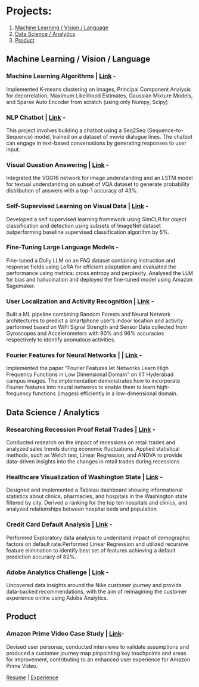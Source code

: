 # Projects:

1. [Machine Learning / Vision / Language ](#ml--cv--nlp)
2. [Data Science / Analytics](#data-science--analytics)
3. [Product](#product)


## Machine Learning / Vision / Language 

### Machine Learning Algorithms | [Link](https://github.com/hvarshita/ML-DL) - 
Implemented K-means clustering on images, Principal Component Analysis for decorrelation,
Maximum Likelihood Estimates, Gaussian Mixture Models, and Sparse Auto Encoder from scratch (using only Numpy, Scipy)

### NLP Chatbot | [Link](https://github.com/hvarshita/NLP-Chatbot) - 
This project involves building a chatbot using a Seq2Seq (Sequence-to-Sequence) model, trained on a dataset of movie dialogue lines. The chatbot can engage in text-based conversations by generating responses to user input. 

### Visual Question Answering | [Link](https://drive.google.com/file/d/1fJZF4Z2KjGWqF5kQmiOhMQ6RrxVxSqNK/view?usp=sharing) - 
Integrated the VGG16 network for image understanding and an LSTM model for textual understanding on subset of VQA dataset to generate probability distribution of answers with a top-1 accuracy of 43%.

### Self-Supervised Learning on Visual Data | [Link]() - 
Developed a self supervised learning framework using SimCLR for object classification and detection using subsets of ImageNet dataset outperforming baseline supervised classification algorithm by 5%.

### Fine-Tuning Large Language Models - 
Fine-tuned a Dolly LLM on an FAQ dataset containing instruction and response fields using LoRA for efficient adaptation and evaluated the performance using metrics: cross entropy and perplexity. Analysed the LLM for bias and hallucination and deployed the fine-tuned model using Amazon Sagemaker.

### User Localization and Activity Recognition | [Link](https://github.com/hvarshita/User-localisation-and-Activity-Recognition-1) - 
Built a ML pipeline combining Random Forests and Neural Network architectures to predict a smartphone user’s indoor location and activity performed based on WiFi Signal Strength and Sensor Data collected from Gyroscopes and Accelerometers with 90% and 96% accuracies respectively to identify anomalous activities.

### Fourier Features for Neural Networks | | [Link](https://github.com/hvarshita/Fourier-Features-for-MLPs) - 
Implemented the paper "Fourier Features let Networks Learn High Frequency Functions in Low Dimensional Domain" on IIT Hyderabad campus images. The implementation demonstrates how to incorporate Fourier features into neural networks to enable them to learn high-frequency functions (images) efficiently in a low-dimensional domain.


## Data Science / Analytics

### Researching Recession Proof Retail Trades | [Link](https://github.com/hvarshita/experimental-design) -
Conducted research on the impact of recessions on retail trades and analyzed sales trends during economic fluctuations. Applied statistical methods, such as Welch test, Linear Regression, and ANOVA to provide data-driven insights into the changes in retail trades during recessions

### Healthcare Visualization of Washington State | [Link](https://public.tableau.com/app/profile/neel.shah7110/viz/Healthcare_Universe_WA_State_Final/LandingPage) - 
Designed and implemented a Tableau dashboard showing informational statistics about clinics, pharmacies, and hospitals in the Washington state filtered by city. Derived a ranking for the top ten hospitals and clinics, and analyzed relationships between hospital beds and population

### Credit Card Default Analysis | [Link](https://drive.google.com/file/d/1PkDER3gHPs74d7vkSiKcBm216tJ-oG-C/view?usp=sharing) - 
Performed Exploratory data analysis to understand impact of demographic factors on default rate.Performed Linear Regression and utilized recursive feature elimination to identify best set of features achieving a default prediction accuracy of 82%.

### Adobe Analytics Challenge | [Link](https://github.com/hvarshita/Adobe-Analytics-Challenge) - 
Uncovered data insights around the Nike customer journey and provide data-backed recommendations, with the aim of reimagining the customer experience online using Adobe Analytics.

## Product 

### Amazon Prime Video Case Study | [Link](https://media.licdn.com/dms/document/media/C561FAQFWcWDL81fGRA/feedshare-document-pdf-analyzed/0/1625421848170?e=1696464000&v=beta&t=KhAR_wYlvNuQirgDzEZPH8KoV30hsAskJGbAvbv4sJY)- 
Devised user personas, conducted interviews to validate assumptions and produced a customer journey map pinpointing key touchpoints and areas for improvement, contributing to an enhanced user experience for Amazon Prime Video.


[Resume](https://drive.google.com/file/d/12KRtfnoA9yQMReRObOS0FLZEHmJHqFxJ/view?usp=sharing) | [Experience](experience.md#experience) 
